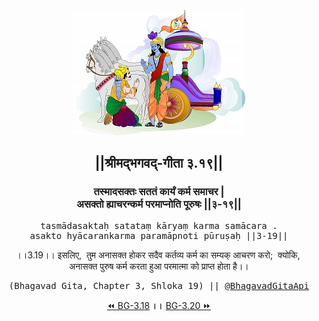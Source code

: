 <center><img src="../../asset/BG.png" alt="#API #bhagavadgitaapi #slok #nodejs #js #api #gitaapi #krishna #hinduism #vedic #ISKCON #shreemadbhagavadgita #technology"/>
<h2>||श्रीमद्‍भगवद्‍-गीता ३.१९||</h2>
<h3>तस्मादसक्तः सततं कार्यं कर्म समाचर |<br/>असक्तो ह्याचरन्कर्म परमाप्नोति पूरुषः ||३-१९||</h3>
<pre>tasmādasaktaḥ satataṃ kāryaṃ karma samācara .<br/>asakto hyācarankarma paramāpnoti pūruṣaḥ ||3-19||</pre>
<p>।।3.19।। इसलिए,  तुम अनासक्त होकर सदैव कर्तव्य कर्म का सम्यक् आचरण करो;  क्योकि,  अनासक्त पुरुष कर्म करता हुआ परमात्मा को प्राप्त होता है।।</p>
<pre>(Bhagavad Gita, Chapter 3, Shloka 19) || <a href="https://twitter.com/bhagavadgitaapi">@BhagavadGitaApi</a></pre><a href="../../3/18">⏪  BG-3.18</a><b>        ।।        </b><a href="../../3/20">BG-3.20  ⏩</a></center></center>